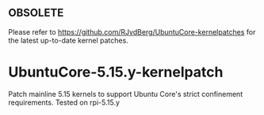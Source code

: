 ## OBSOLETE
Please refer to https://github.com/RJvdBerg/UbuntuCore-kernelpatches for the latest up-to-date kernel patches.

# UbuntuCore-5.15.y-kernelpatch
Patch mainline 5.15 kernels to support Ubuntu Core's strict confinement requirements. Tested on rpi-5.15.y
